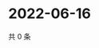# 2022-06-16

共 0 条

<!-- BEGIN WEIBO -->
<!-- 最后更新时间 Thu Jun 16 2022 16:23:46 GMT+0800 (China Standard Time) -->

<!-- END WEIBO -->

